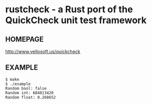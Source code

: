 # rustcheck - a Rust port of the QuickCheck unit test framework

## HOMEPAGE

http://www.yellosoft.us/quickcheck

## EXAMPLE

	$ make
	$ ./example
	Random bool: false
	Random int: 684013420
	Random float: 0.268652